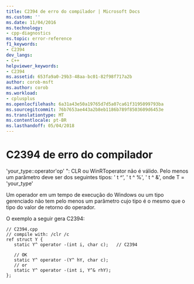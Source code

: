```yaml
---
title: C2394 de erro do compilador | Microsoft Docs
ms.custom: ''
ms.date: 11/04/2016
ms.technology:
- cpp-diagnostics
ms.topic: error-reference
f1_keywords:
- C2394
dev_langs:
- C++
helpviewer_keywords:
- C2394
ms.assetid: 653fa9a0-29b3-48aa-bc01-82f98f717a2b
author: corob-msft
ms.author: corob
ms.workload:
- cplusplus
ms.openlocfilehash: 6a31a43e50a19765d7d5a07ca61f3195099793ba
ms.sourcegitcommit: 76b7653ae443a2b8eb1186b789f8503609d6453e
ms.translationtype: MT
ms.contentlocale: pt-BR
ms.lasthandoff: 05/04/2018
---
```

# <a name="compiler-error-c2394"></a>C2394 de erro do compilador
'your_type::operator'op' ": CLR ou WinRToperator não é válido. Pelo menos um parâmetro deve ser dos seguintes tipos: ' t ^', ' t ^ %', ' t ^ &', onde T = 'your_type'  
  
 Um operador em um tempo de execução do Windows ou um tipo gerenciado não tem pelo menos um parâmetro cujo tipo é o mesmo que o tipo do valor de retorno do operador.  
  
 O exemplo a seguir gera C2394:  
  
```  
// C2394.cpp  
// compile with: /clr /c  
ref struct Y {  
   static Y^ operator -(int i, char c);   // C2394  
  
   // OK  
   static Y^ operator -(Y^ hY, char c);  
   // or  
   static Y^ operator -(int i, Y^& rhY);  
};  
```